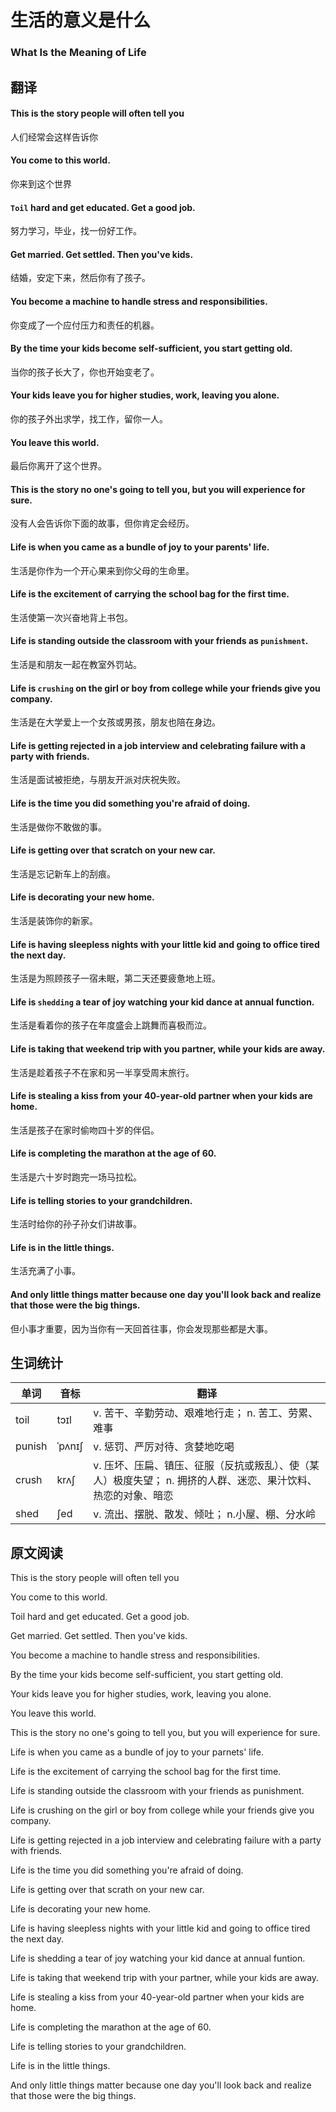 # 生活的意义是什么
### What Is the Meaning of Life

## 翻译
#### This is the story people will often tell you
人们经常会这样告诉你
#### You come to this world.
你来到这个世界
#### `Toil` hard and get educated. Get a good job.
努力学习，毕业，找一份好工作。
#### Get married. Get settled. Then you've kids.
结婚，安定下来，然后你有了孩子。
#### You become a machine to handle stress and responsibilities.
你变成了一个应付压力和责任的机器。
#### By the time your kids become self-sufficient, you start getting old.
当你的孩子长大了，你也开始变老了。
#### Your kids leave you for higher studies, work, leaving you alone.
你的孩子外出求学，找工作，留你一人。
#### You leave this world.
最后你离开了这个世界。
#### This is the story no one's going to tell you, but you will experience for sure.
没有人会告诉你下面的故事，但你肯定会经历。
#### Life is when you came as a bundle of joy to your parents' life.
生活是你作为一个开心果来到你父母的生命里。
#### Life is the excitement of carrying the school bag for the first time.
生活使第一次兴奋地背上书包。
#### Life is standing outside the classroom with your friends as `punishment`.
生活是和朋友一起在教室外罚站。
#### Life is `crushing` on the girl or boy from college while your friends give you company.
生活是在大学爱上一个女孩或男孩，朋友也陪在身边。
#### Life is getting rejected in a job interview and celebrating failure with a party with friends.
生活是面试被拒绝，与朋友开派对庆祝失败。
#### Life is the time you did something you're afraid of doing.
生活是做你不敢做的事。
#### Life is getting over that scratch on your new car.
生活是忘记新车上的刮痕。
#### Life is decorating your new home.
生活是装饰你的新家。
#### Life is having sleepless nights with your little kid and going to office tired the next day.
生活是为照顾孩子一宿未眠，第二天还要疲惫地上班。
#### Life is `shedding` a tear of joy watching your kid dance at annual function.
生活是看着你的孩子在年度盛会上跳舞而喜极而泣。
#### Life is taking that weekend trip with you partner, while your kids are away.
生活是趁着孩子不在家和另一半享受周末旅行。
#### Life is stealing a kiss from your 40-year-old partner when your kids are home.
生活是孩子在家时偷吻四十岁的伴侣。
#### Life is completing the marathon at the age of 60.
生活是六十岁时跑完一场马拉松。
#### Life is telling stories to your grandchildren.
生活时给你的孙子孙女们讲故事。
#### Life is in the little things.
生活充满了小事。
#### And only little things matter because one day you'll look back and realize that those were the big things.
但小事才重要，因为当你有一天回首往事，你会发现那些都是大事。

## 生词统计
| 单词 | 音标 | 翻译 |
|-|-|-|
| toil | tɔɪl | v. 苦干、辛勤劳动、艰难地行走； n. 苦工、劳累、难事 |
| punish | ˈpʌnɪʃ | v. 惩罚、严厉对待、贪婪地吃喝 |
| crush | krʌʃ | v. 压坏、压扁、镇压、征服（反抗或叛乱）、使（某人）极度失望； n. 拥挤的人群、迷恋、果汁饮料、热恋的对象、暗恋 |
| shed | ʃed | v. 流出、摆脱、散发、倾吐； n.小屋、棚、分水岭 |

## 原文阅读
This is the story people will often tell you

You come to this world.

Toil hard and get educated. Get a good job.

Get married. Get settled. Then you've kids.

You become a machine to handle stress and responsibilities.

By the time your kids become self-sufficient, you start getting old.

Your kids leave you for higher studies, work, leaving you alone.

You leave this world.

This is the story no one's going to tell you, but you will experience for sure.

Life is when you came as a bundle of joy to your parnets' life.

Life is the excitement of carrying the school bag for the first time.

Life is standing outside the classroom with your friends as punishment.

Life is crushing on the girl or boy from college while your friends give you company.

Life is getting rejected in a job interview and celebrating failure with a party with friends.

Life is the time you did something you're afraid of doing.

Life is getting over that scrath on your new car.

Life is decorating your new home.

Life is having sleepless nights with your little kid and going to office tired the next day.

Life is shedding a tear of joy watching your kid dance at annual funtion.

Life is taking that weekend trip with your partner, while your kids are away.

Life is stealing a kiss from your 40-year-old partner when your kids are home.

Life is completing the marathon at the age of 60.

Life is telling stories to your grandchildren.

Life is in the little things.

And only little things matter because one day you'll look back and realize that those were the big things.

<!-- <src-rtyAudio :src="'https://rtyxmd.gitee.io/rtyresources2019/2019-October/What%20Is%20the%20Meaning%20of%20Life.mp3'"></src-rtyAudio> -->